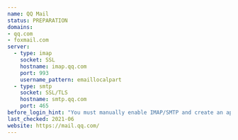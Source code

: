 ```yaml
---
name: QQ Mail
status: PREPARATION
domains:
- qq.com
- foxmail.com
server:
  - type: imap
    socket: SSL
    hostname: imap.qq.com
    port: 993
    username_pattern: emaillocalpart
  - type: smtp
    socket: SSL/TLS
    hostname: smtp.qq.com
    port: 465
before_login_hint: "You must manually enable IMAP/SMTP and create an app-specific password for Delta Chat, like using QQ Mail with any other third-party mail clients."
last_checked: 2021-06
website: https://mail.qq.com/
---
```

